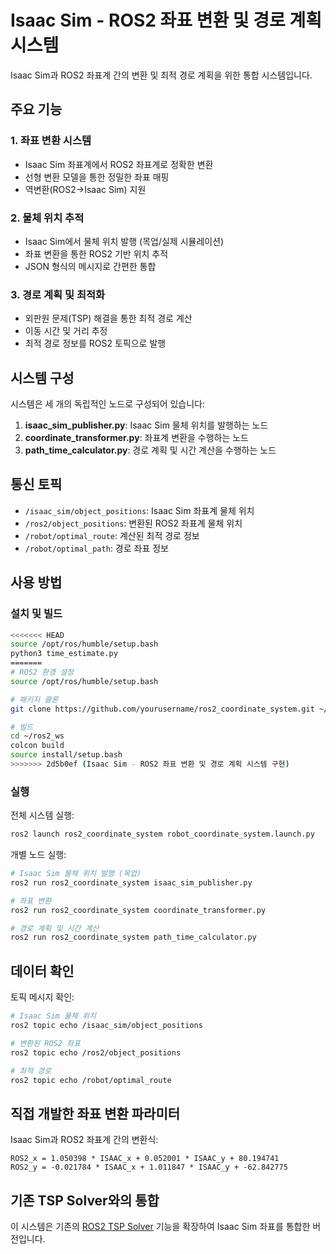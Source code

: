 # Isaac Sim - ROS2 좌표 변환 및 경로 계획 시스템

Isaac Sim과 ROS2 좌표계 간의 변환 및 최적 경로 계획을 위한 통합 시스템입니다.

## 주요 기능

### 1. 좌표 변환 시스템
- Isaac Sim 좌표계에서 ROS2 좌표계로 정확한 변환
- 선형 변환 모델을 통한 정밀한 좌표 매핑
- 역변환(ROS2→Isaac Sim) 지원

### 2. 물체 위치 추적
- Isaac Sim에서 물체 위치 발행 (목업/실제 시뮬레이션)
- 좌표 변환을 통한 ROS2 기반 위치 추적
- JSON 형식의 메시지로 간편한 통합

### 3. 경로 계획 및 최적화
- 외판원 문제(TSP) 해결을 통한 최적 경로 계산
- 이동 시간 및 거리 추정
- 최적 경로 정보를 ROS2 토픽으로 발행

## 시스템 구성

시스템은 세 개의 독립적인 노드로 구성되어 있습니다:

1. **isaac_sim_publisher.py**: Isaac Sim 물체 위치를 발행하는 노드
2. **coordinate_transformer.py**: 좌표계 변환을 수행하는 노드
3. **path_time_calculator.py**: 경로 계획 및 시간 계산을 수행하는 노드

## 통신 토픽

- `/isaac_sim/object_positions`: Isaac Sim 좌표계 물체 위치
- `/ros2/object_positions`: 변환된 ROS2 좌표계 물체 위치
- `/robot/optimal_route`: 계산된 최적 경로 정보
- `/robot/optimal_path`: 경로 좌표 정보

## 사용 방법

### 설치 및 빌드

```bash
<<<<<<< HEAD
source /opt/ros/humble/setup.bash
python3 time_estimate.py
=======
# ROS2 환경 설정
source /opt/ros/humble/setup.bash

# 패키지 클론
git clone https://github.com/yourusername/ros2_coordinate_system.git ~/ros2_ws/src/

# 빌드
cd ~/ros2_ws
colcon build
source install/setup.bash
>>>>>>> 2d5b0ef (Isaac Sim - ROS2 좌표 변환 및 경로 계획 시스템 구현)
```

### 실행

전체 시스템 실행:
```bash
ros2 launch ros2_coordinate_system robot_coordinate_system.launch.py
```

개별 노드 실행:
```bash
# Isaac Sim 물체 위치 발행 (목업)
ros2 run ros2_coordinate_system isaac_sim_publisher.py

# 좌표 변환
ros2 run ros2_coordinate_system coordinate_transformer.py

# 경로 계획 및 시간 계산
ros2 run ros2_coordinate_system path_time_calculator.py
```

## 데이터 확인

토픽 메시지 확인:
```bash
# Isaac Sim 물체 위치
ros2 topic echo /isaac_sim/object_positions

# 변환된 ROS2 좌표
ros2 topic echo /ros2/object_positions

# 최적 경로
ros2 topic echo /robot/optimal_route
```

## 직접 개발한 좌표 변환 파라미터

Isaac Sim과 ROS2 좌표계 간의 변환식:
```
ROS2_x = 1.050398 * ISAAC_x + 0.052001 * ISAAC_y + 80.194741
ROS2_y = -0.021784 * ISAAC_x + 1.011847 * ISAAC_y + -62.842775
```

## 기존 TSP Solver와의 통합

이 시스템은 기존의 [ROS2 TSP Solver](https://github.com/assistonia/ros2_tsp) 기능을 확장하여 Isaac Sim 좌표를 통합한 버전입니다.

